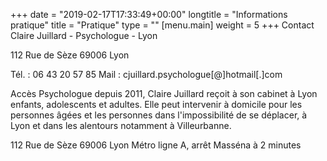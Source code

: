 +++
date = "2019-02-17T17:33:49+00:00"
longtitle = "Informations pratique"
title = "Pratique"
type = ""
[menu.main]
weight = 5
+++
Contact
Claire Juillard - Psychologue - Lyon

112 Rue de Sèze
69006 Lyon

Tél. : 06 43 20 57 85
Mail : cjuillard.psychologue[@]hotmail[.]com

Accès
Psychologue depuis 2011, Claire Juillard reçoit à son cabinet à Lyon enfants, adolescents et adultes. Elle peut intervenir à domicile pour les personnes âgées et les personnes dans l'impossibilité de se déplacer, à Lyon et dans les alentours notamment à Villeurbanne.

112 Rue de Sèze 69006 Lyon
Métro ligne A, arrêt Masséna à 2 minutes 